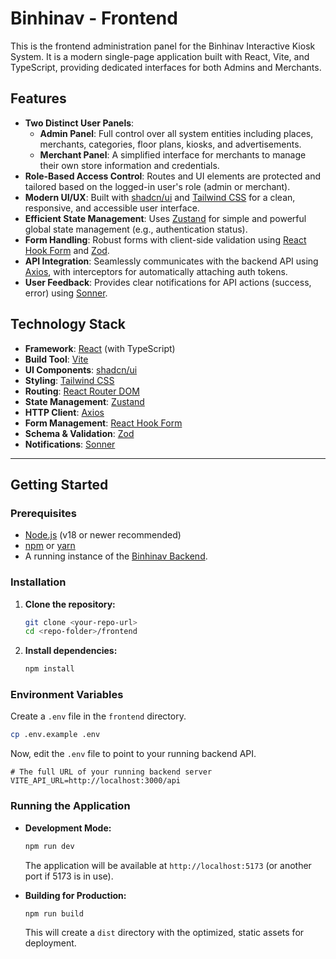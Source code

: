 # Binhinav - Frontend

This is the frontend administration panel for the Binhinav Interactive Kiosk System. It is a modern single-page application built with React, Vite, and TypeScript, providing dedicated interfaces for both Admins and Merchants.

## Features

-   **Two Distinct User Panels**:
    -   **Admin Panel**: Full control over all system entities including places, merchants, categories, floor plans, kiosks, and advertisements.
    -   **Merchant Panel**: A simplified interface for merchants to manage their own store information and credentials.
-   **Role-Based Access Control**: Routes and UI elements are protected and tailored based on the logged-in user's role (admin or merchant).
-   **Modern UI/UX**: Built with [shadcn/ui](https://ui.shadcn.com/) and [Tailwind CSS](https://tailwindcss.com/) for a clean, responsive, and accessible user interface.
-   **Efficient State Management**: Uses [Zustand](https://zustand-demo.pmnd.rs/) for simple and powerful global state management (e.g., authentication status).
-   **Form Handling**: Robust forms with client-side validation using [React Hook Form](https://react-hook-form.com/) and [Zod](https://zod.dev/).
-   **API Integration**: Seamlessly communicates with the backend API using [Axios](https://axios-http.com/), with interceptors for automatically attaching auth tokens.
-   **User Feedback**: Provides clear notifications for API actions (success, error) using [Sonner](https://sonner.emilkowal.ski/).

## Technology Stack

-   **Framework**: [React](https://react.dev/) (with TypeScript)
-   **Build Tool**: [Vite](https://vitejs.dev/)
-   **UI Components**: [shadcn/ui](https://ui.shadcn.com/)
-   **Styling**: [Tailwind CSS](https://tailwindcss.com/)
-   **Routing**: [React Router DOM](https://reactrouter.com/)
-   **State Management**: [Zustand](https://github.com/pmndrs/zustand)
-   **HTTP Client**: [Axios](https://axios-http.com/)
-   **Form Management**: [React Hook Form](https://react-hook-form.com/)
-   **Schema & Validation**: [Zod](https://zod.dev/)
-   **Notifications**: [Sonner](https://sonner.emilkowal.ski/)

---

## Getting Started

### Prerequisites

-   [Node.js](https://nodejs.org/) (v18 or newer recommended)
-   [npm](https://www.npmjs.com/) or [yarn](https://yarnpkg.com/)
-   A running instance of the [Binhinav Backend](<link-to-your-backend-repo>).

### Installation

1.  **Clone the repository:**
    ```bash
    git clone <your-repo-url>
    cd <repo-folder>/frontend
    ```

2.  **Install dependencies:**
    ```bash
    npm install
    ```

### Environment Variables

Create a `.env` file in the `frontend` directory.

```bash
cp .env.example .env
```

Now, edit the `.env` file to point to your running backend API.

```dotenv
# The full URL of your running backend server
VITE_API_URL=http://localhost:3000/api
```

### Running the Application

-   **Development Mode:**
    ```bash
    npm run dev
    ```
    The application will be available at `http://localhost:5173` (or another port if 5173 is in use).

-   **Building for Production:**
    ```bash
    npm run build
    ```
    This will create a `dist` directory with the optimized, static assets for deployment.
